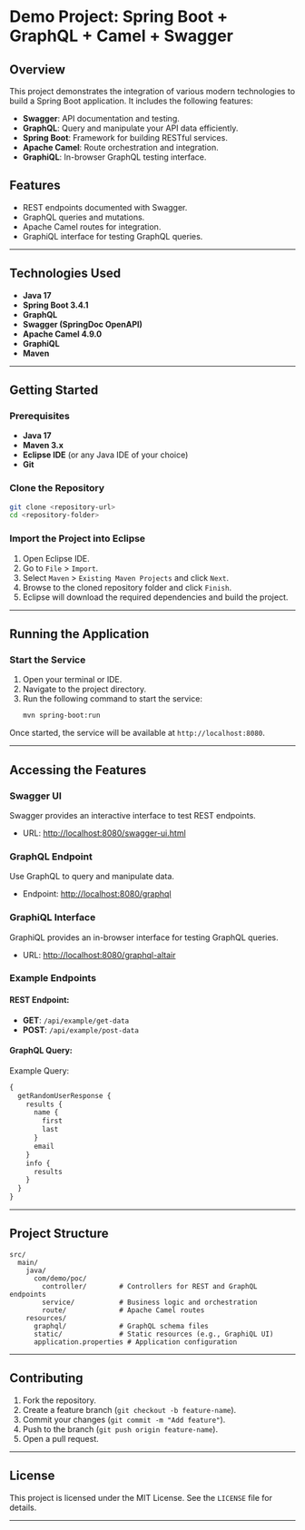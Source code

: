 # Demo Project: Spring Boot + GraphQL + Camel + Swagger

## Overview

This project demonstrates the integration of various modern technologies to build a Spring Boot application. It includes the following features:

- **Swagger**: API documentation and testing.
- **GraphQL**: Query and manipulate your API data efficiently.
- **Spring Boot**: Framework for building RESTful services.
- **Apache Camel**: Route orchestration and integration.
- **GraphiQL**: In-browser GraphQL testing interface.

## Features

- REST endpoints documented with Swagger.
- GraphQL queries and mutations.
- Apache Camel routes for integration.
- GraphiQL interface for testing GraphQL queries.

---

## Technologies Used

- **Java 17**
- **Spring Boot 3.4.1**
- **GraphQL**
- **Swagger (SpringDoc OpenAPI)**
- **Apache Camel 4.9.0**
- **GraphiQL**
- **Maven**

---

## Getting Started

### Prerequisites

- **Java 17**
- **Maven 3.x**
- **Eclipse IDE** (or any Java IDE of your choice)
- **Git**

### Clone the Repository

```bash
git clone <repository-url>
cd <repository-folder>
```

### Import the Project into Eclipse

1. Open Eclipse IDE.
2. Go to `File` > `Import`.
3. Select `Maven` > `Existing Maven Projects` and click `Next`.
4. Browse to the cloned repository folder and click `Finish`.
5. Eclipse will download the required dependencies and build the project.

---

## Running the Application

### Start the Service

1. Open your terminal or IDE.
2. Navigate to the project directory.
3. Run the following command to start the service:
   ```bash
   mvn spring-boot:run
   ```

Once started, the service will be available at `http://localhost:8080`.

---

## Accessing the Features

### Swagger UI

Swagger provides an interactive interface to test REST endpoints.

- URL: [http://localhost:8080/swagger-ui.html](http://localhost:8080/swagger-ui.html)

### GraphQL Endpoint

Use GraphQL to query and manipulate data.

- Endpoint: [http://localhost:8080/graphql](http://localhost:8080/graphql)

### GraphiQL Interface

GraphiQL provides an in-browser interface for testing GraphQL queries.

- URL: [http://localhost:8080/graphql-altair](http://localhost:8080/graphql-altair)

### Example Endpoints

#### REST Endpoint:

- **GET**: `/api/example/get-data`
- **POST**: `/api/example/post-data`

#### GraphQL Query:

Example Query:

```graphql
{
  getRandomUserResponse {
    results {
      name {
        first
        last
      }
      email
    }
    info {
      results
    }
  }
}
```

---

## Project Structure

```plaintext
src/
  main/
    java/
      com/demo/poc/
        controller/        # Controllers for REST and GraphQL endpoints
        service/           # Business logic and orchestration
        route/             # Apache Camel routes
    resources/
      graphql/             # GraphQL schema files
      static/              # Static resources (e.g., GraphiQL UI)
      application.properties # Application configuration
```

---

## Contributing

1. Fork the repository.
2. Create a feature branch (`git checkout -b feature-name`).
3. Commit your changes (`git commit -m "Add feature"`).
4. Push to the branch (`git push origin feature-name`).
5. Open a pull request.

---

## License

This project is licensed under the MIT License. See the `LICENSE` file for details.

---

